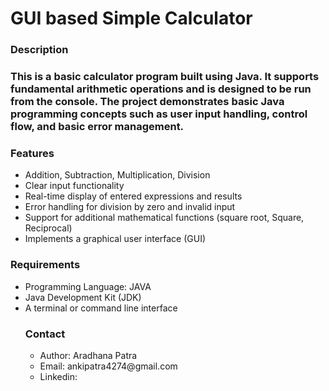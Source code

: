 <h1>GUI based Simple Calculator</h1>
<h3>Description<h3>
<p>This is a basic calculator program built using Java. It supports fundamental arithmetic operations and is designed to be run from the console. The project demonstrates basic Java programming concepts such as user input handling, control flow, and basic error management.</p>

<h3>Features</h3>
<ul>
<li>Addition, Subtraction, Multiplication, Division</li>
<li>Clear input functionality</li>
<li>Real-time display of entered expressions and results</li>
<li>Error handling for division by zero and invalid input</li>
<li>Support for additional mathematical functions (square root, Square, Reciprocal)</li>
<li>Implements a graphical user interface (GUI)</li>
</ul>
<h3>Requirements</h3>
<ul>
<li>Programming Language: JAVA</li>
<li>Java Development Kit (JDK)</li>
<li>A terminal or command line interface</li>
<h3>Contact</h3>
<ul>
<li>Author: Aradhana Patra</li>
<li>Email: ankipatra4274@gmail.com</li>
<li>Linkedin: <a href="[http://www.linkedin.com/in/aradhana-patra-8694642b5]"></li>
